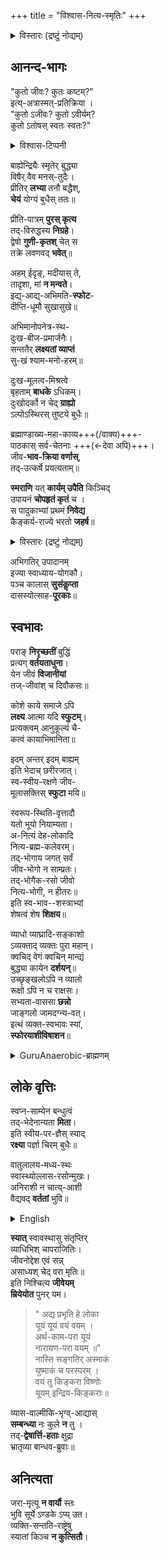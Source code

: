 +++
title = "विश्वास-नित्य-स्मृतिः"
+++
<details><summary>विस्तारः (द्रष्टुं नोद्यम्)</summary>

कालः \- २०१७ त आरब्धम्, ततो नित्यस्मृतौ प्रयुज्यमानम्, काले काले परिवर्त्यमानं च।
</details>

## आनन्द-भागः
"कुतो जीवः? कुतः कष्टम्?"  
इत्य्-अत्रास्मत्-प्रतिक्रिया ।  
"कुतो ऽजीवः? कुतो ऽवीर्यम्?  
कुतो ऽतोषस् स्वतः स्वतः?"

<details><summary>विश्वास-टिप्पनी</summary>

Some may ask -

> "Why are you alive? Why all this trouble? Why put up with sadness?"

to which the proper answer would be to add context: 

> "Why should one _not_ be alive? Why should one _not_ act heroically like the ancients? Why not enjoy life? Especially given that it comes so naturally to us?"
</details>



बाह्येन्द्रियैः स्मृतेर् बुद्ध्या  
विषैर् वैव मनस्-तुदैः।  
प्रीतिर् **लभ्या** तनौ बद्धैश्,  
**चेयं** योग्यं बुधैस् ततः॥

प्रीति-पात्रम् **पुरस् कृत्य**  
तद्-विरुद्धस्य **निग्रहे**।  
द्वेषो **गुणी-कृतश्** चेत् स  
तक्रे लवणवद् **भवेत्**॥

अहम् ईदृङ्, मदीयास् ते,  
तादृशा, मां **न मन्वते**।  
इद्य्-आद्य्-अभिमति-**स्फोट**-  
दीप्ति-धूमौ सुखासुखे॥

अभिमानोपनेत्र-स्थ-  
दुःख-बीज-प्रमार्जनैः।  
सन्ततैर् **लक्ष्यतां व्याप्तं**   
सु-खं श्याम-मनो-हरम्॥

दुःख-मूलत्व-मिश्रत्वे  
बृहताम् **बाधके** ऽधिकम्।  
दुःखोदर्को न चेद् **ग्राह्यो**  
ऽल्पोऽस्थिरस् तुष्टये बुधैः॥

ब्रह्माण्डाख्य-महा-काव्य+++(/वाक्य)+++-  
पाठकास् सर्व-चेतनाः +++(←देवा अपि)+++।  
जीव-**भाव-क्रिया वर्णास्**,  
तद्-उत्कर्षे प्रयत्यताम्॥

**स्मराणि** यत् **कार्यम् उपैति** किञ्चिद्  
उपायनं **चोपहृतं कृतं** च ।  
स पादुकाभ्यां प्रथमं **निवेद्य**  
कैङ्कर्य-राज्ये भरतो **जहर्ष**॥  

<details><summary>विस्तारः (द्रष्टुं नोद्यम्)</summary>

प्रेरणम् (रामायणम् - अयोध्या-काण्डम् ११५-२७)
</details>

अभिगतिर् उपादानम्  
इज्या स्वाध्याय-योगकौ।  
पञ्च कालास् **सुसंकॢप्ता**  
दासस्योत्साह-**पूरकाः**॥

## स्वभावः
पराङ् **निरृच्छतीं** बुद्धिं  
प्रत्यग् **वर्तयताधुना**।  
येन जीवं **विजानीयां**    
तज्-जीवांश् च दिवौकसः॥

कोशे काये समाजे ऽपि  
**लक्ष्य** आत्मा यदि **स्फुटम्**।  
प्रत्यक्त्वम् आनुकूल्यं चै-  
कत्वं कायाभिमानिता॥

इदम् अन्तर् इदम् बाह्यम्  
इति भेदाच् छरीरजात्।  
स्व-स्वीय-रक्षणे जीव-  
मूलासक्तिस् **स्फुटा** मयि॥

स्वरूप-स्थिति-वृत्तादौ  
यतो भूयो नियाम्यता।  
अ-नित्यं देह-लोकादि  
नित्य-ब्रह्म-कलेवरम्।  
तद्-भोगाय जगत् सर्वं  
जीव-भोगो न साम्प्रतः।  
तद्-भोगैक-रसो जीवो  
नित्य-भोगी, न हीतरः॥  
इति स्व-भाव--शस्त्राभ्यां  
शेषत्वं शेष **शिक्षय**॥

व्याधो व्याघ्रादि-सङ्काशो  
ऽव्यक्ताद् व्यक्तः पुरा महान्।  
क्वचिद् वेगं क्वचिन् मान्द्यं  
बुद्ध्या कायेन **दर्शयन्**॥  
उच्छृङ्खलोऽपि न व्यालो  
रूक्षो ऽपि न च राक्षसः।  
सभ्यता-वाससा **छन्नो**  
जाङ्गलो जामदग्न्य-वत्।  
इत्थं व्यक्त-स्वभावः स्यां,  
**स्फोरयाशीविषाशन**॥


<details><summary>GuruAnaerobic-ब्राह्मणम्</summary>

Wild, but not savage.

> "The closest to a wild environment is being in a Street Gang, with its periods of inaction and intense action, adrenaline, and psychological danger. This is because young people are still wild. Yet people say that is wrong. Society doesn't like wildness. It's scared by it. It will stop you from being wild. It wants you to conform, but as soon as you conform, your life-force and spirit is dead."

"उच्छृङ्खलोऽपि न व्यालो रूक्षो ऽपि न च राक्षसः।" इत्यत्र शब्दचितौ शशिसुहासौ साहाय्यम् अकुरुताम्।
</details>

<div class="js_include" url="/kAvyam/laxyam/padyam/vishvAsaH/saMyamaH/bhArgava-mantraH" unfilled newLevelForH1="5" includeTitle="false"> </div>  


## लोके वृत्तिः
स्वप्न-साम्येन बन्धुत्वं  
तद्-भेदेनान्यता **मिता**।  
इति स्वीय-पर-ज्ञैस् स्याद्  
**रक्ष्या** पर्ज्ञा चिरम् बुधैः॥

वातुलालय-मध्य-स्थः  
स्वास्थ्योल्लास-रसोन्मुखः।  
अनिराशी न चात्य्-आशी  
वैद्यवद् **वर्ततां** भुवि॥

<details><summary>English</summary>

One must live in the world seeking delight and health,  
as if one were a doctor in a mental hospital -  
neither too hopeful, nor hopeless.
</details>

**स्यात्** स्वावस्थासु संतृप्तिर्  
व्याधिभिश् चापराजितिः।  
जीवनोद्देश एवं सन्न्  
असाध्यश् चेद् वरा मृतिः॥  
इति निश्चित्य **जीवेयम्**  
**म्रियेयोत** पुनर् यम।

> " अद्य प्रभृति हे लोका  
यूयं यूयं वयं वयम् ।  
अर्थ-काम-परा यूयं  
नारायण-परा वयम् ॥"  
नास्ति सङ्गतिर् अस्माकं  
युष्माकं च परस्परम् ।  
वयं तु किङ्करा विष्णोः  
यूयम् इन्द्रिय-किङ्कराः॥

व्यास-वाल्मीकि-भृग्व्-आद्यास्  
**सम्बन्ध्या** नः कुले **न** तु ।  
तद्-**द्वेषार्त्ति-हताः** क्षुद्रा  
भ्रातृव्या बान्धव-ब्रुवाः॥

## अनित्यता
जरा-मृत्यू **न वार्यौ** स्तः  
भुवि सूर्ये ऽण्डके ऽप्य् उत।  
व्यक्ति-सन्तति-राष्ट्रेषु  
स्यातां किञ्च **न कुत्सितौ**।

